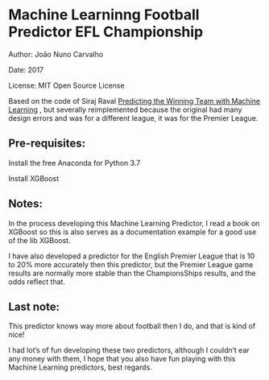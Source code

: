 # Machine Learninng Football Predictor EFL Championship

Author: João Nuno Carvalho

Date: 2017

License: MIT Open Source License

Based on the code of Siraj Raval  [Predicting the Winning Team with Machine Learning](https://www.youtube.com/watch?v=6tQhoUuQrOw) , but severally reimplemented because the original had many design errors and was for a different league, it was for the Premier League.

## Pre-requisites:

Install the free Anaconda for Python 3.7

Install XGBoost

## Notes:

In the process developing this Machine Learning Predictor, I read a book on XGBoost so this is also serves as a documentation example for a good use of the lib XGBoost.

I have also developed a predictor for the English Premier League that is 10 to 20% more accurately then this predictor, but the Premier League game results are normally more stable than the ChampionsShips results, and the odds reflect that.

## Last note:

This predictor knows way more about football then I do, and that is kind of nice!

I had lot’s of fun developing these two predictors, although I couldn’t ear any money with them,  I hope that you also have fun playing with this Machine Learning predictors, best regards.   
 
